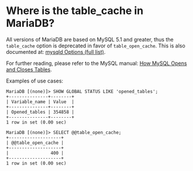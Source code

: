 
# Where is the table_cache in MariaDB?

All versions of MariaDB are based on MySQL 5.1 and greater, thus the `table_cache` option is deprecated in favor of `table_open_cache`. This is also documented at: [mysqld Options (full list)](../../../server-management/getting-installing-and-upgrading-mariadb/starting-and-stopping-mariadb/mariadbd-options.md).


For further reading, please refer to the MySQL manual: [How MySQL Opens and Closes Tables](https://dev.mysql.com/doc/refman/5.1/en/table-cache.html).


Examples of use cases:


```
MariaDB [(none)]> SHOW GLOBAL STATUS LIKE 'opened_tables';
+---------------+--------+
| Variable_name | Value  |
+---------------+--------+
| Opened_tables | 354858 |
+---------------+--------+
1 row in set (0.00 sec)

MariaDB [(none)]> SELECT @@table_open_cache;
+--------------------+
| @@table_open_cache |
+--------------------+
|                400 |
+--------------------+
1 row in set (0.00 sec)
```
